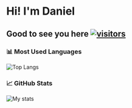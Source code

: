 # Hi! I'm Daniel
## Good to see you here [![visitors](https://hits.dwyl.com/danielalexis/danielalexis.svg?style=flat)](http://hits.dwyl.com/danielalexis/danielalexis)
### 📊 Most Used Languages
![Top Langs](https://github-readme-stats.vercel.app/api/top-langs/?username=younes-io&layout=compact&theme=radical)

### 📈 GitHub Stats
![My stats](https://github-readme-stats.vercel.app/api?username=younes-io&show_icons=true&theme=radical)
